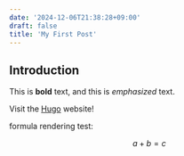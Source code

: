 ```yaml
---
date: '2024-12-06T21:38:28+09:00'
draft: false
title: 'My First Post'
---
```


## Introduction

This is **bold** text, and this is *emphasized* text.

Visit the [Hugo](https://gohugo.io) website!

formula rendering test:

$$
a+b=c
$$
